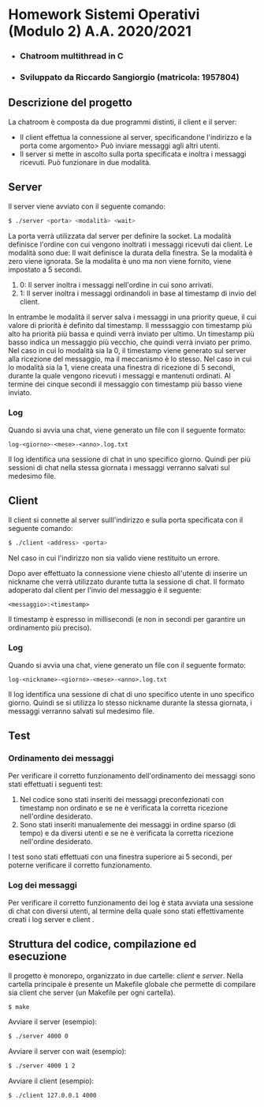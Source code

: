 # Homework Sistemi Operativi (Modulo 2) A.A. 2020/2021
* ### Chatroom multithread in C
* ### Sviluppato da Riccardo Sangiorgio (matricola: 1957804)


## Descrizione del progetto

La chatroom è composta da due programmi distinti, il client e il server:
* Il client effettua la connessione al server, specificandone l'indirizzo e la porta come argomento> Può inviare messaggi agli altri utenti.
* Il server si mette in ascolto sulla porta specificata e inoltra i messaggi ricevuti. Può funzionare in due modalità.

## Server

Il server viene avviato con il seguente comando:

```bash
$ ./server <porta> <modalità> <wait>
```

La porta verrà utilizzata dal server per definire la socket.
La modalità definisce l'ordine con cui vengono inoltrati i messaggi ricevuti dai client. Le modalità sono due:
Il wait definisce la durata della finestra. Se la modalità è zero viene ignorata. Se la modalita è uno ma non viene fornito, viene impostato a 5 secondi.

1. 0: Il server inoltra i messaggi nell'ordine in cui sono arrivati.
2. 1: Il server inoltra i messaggi ordinandoli in base al timestamp di invio del client.

In entrambe le modalità il server salva i messaggi in una priority queue, il cui valore di priorità è definito dal timestamp.
Il messsaggio con timestamp più alto ha priorità più bassa e quindi verrà inviato per ultimo.
Un timestamp più basso indica un messaggio più vecchio, che quindi verrà inviato per primo.
Nel caso in cui lo modalità sia la 0, il timestamp viene generato sul server alla ricezione del messaggio, ma il meccanismo è lo stesso.
Nel caso in cui lo modalità sia la 1, viene creata una finestra di ricezione di 5 secondi, durante la quale vengono ricevuti i messaggi e mantenuti ordinati.
Al termine dei cinque secondi il messaggio con timestamp più basso viene inviato.

### Log
Quando si avvia una chat, viene generato un file con il seguente formato: 
```
log-<giorno>-<mese>-<anno>.log.txt
```

Il log identifica una sessione di chat in uno specifico giorno. Quindi per più sessioni di chat nella stessa giornata i messaggi verranno salvati sul medesimo file.

## Client
Il client si connette al server sulll'indirizzo e sulla porta specificata con il seguente comando:

```bash
$ ./client <address> <porta>
```
Nel caso in cui l'indirizzo non sia valido viene restituito un errore.

Dopo aver effettuato la connessione viene chiesto all'utente di inserire un nickname che verrà utilizzato durante tutta la sessione di chat.
Il formato adoperato dal client per l'invio del messaggio è il seguente:

```
<messaggio>:<timestamp>
```

Il timestamp è espresso in millisecondi (e non in secondi per garantire un ordinamento più preciso).

### Log
Quando si avvia una chat, viene generato un file con il seguente formato: 
```
log-<nickname>-<giorno>-<mese>-<anno>.log.txt
```

Il log identifica una sessione di chat di uno specifico utente in uno specifico giorno. Quindi se si utilizza lo stesso nickname durante la stessa giornata, i messaggi verranno salvati sul medesimo file.

## Test

### Ordinamento dei messaggi
Per verificare il corretto funzionamento dell'ordinamento dei messaggi sono stati effettuati i seguenti test:
1. Nel codice sono stati inseriti dei messaggi preconfezionati con timestamp non ordinato e se ne è verificata la corretta ricezione nell'ordine desiderato.
2. Sono stati inseriti manualemente dei messaggi in ordine sparso (di tempo) e da diversi utenti e se ne è verificata la corretta ricezione nell'ordine desiderato.

I test sono stati effettuati con una finestra superiore ai 5 secondi, per poterne verificare il corretto funzionamento.

### Log dei messaggi
Per verificare il corretto funzionamento dei log è stata avviata una sessione di chat con diversi utenti, al termine della quale sono stati effettivamente creati i log server e client .

## Struttura del codice, compilazione ed esecuzione

Il progetto è monorepo, organizzato in due cartelle: *client* e *server*.
Nella cartella principale è presente un Makefile globale che permette di compilare sia client che server (un Makefile per ogni cartella).

```bash
$ make
```

Avviare il server (esempio):

```bash
$ ./server 4000 0
```

Avviare il server con wait (esempio):

```bash
$ ./server 4000 1 2
```

Avviare il client (esempio):

```bash
$ ./client 127.0.0.1 4000
```
